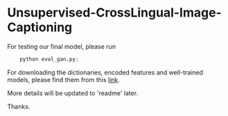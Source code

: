 # Unsupervised-CrossLingual-Image-Captioning

For testing our final model, please run
```python
    python eval_gan.py;
```

For downloading the dictionaries, encoded features and well-trained models, please find them from this [link](https://drive.google.com/drive/folders/18tSNvcUU79aySd6MWV3j_zwx7dC6KVuT?usp=sharing). 

More details will be updated to 'readme' later. 

Thanks.

